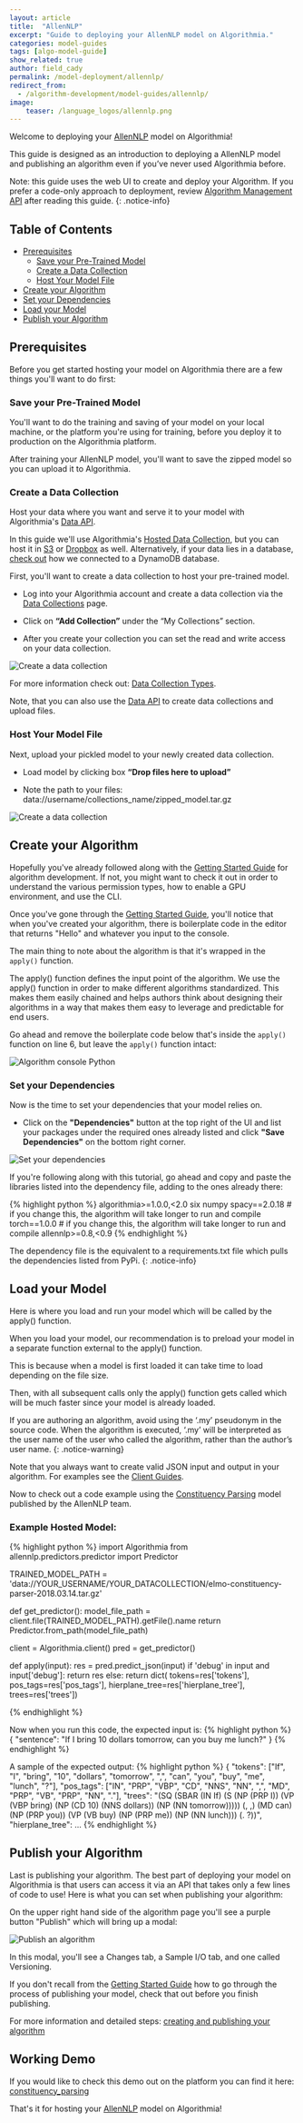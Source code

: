 ```yaml
---
layout: article
title:  "AllenNLP"
excerpt: "Guide to deploying your AllenNLP model on Algorithmia."
categories: model-guides
tags: [algo-model-guide]
show_related: true
author: field_cady
permalink: /model-deployment/allennlp/
redirect_from:
  - /algorithm-development/model-guides/allennlp/
image:
    teaser: /language_logos/allennlp.png
---
```


Welcome to deploying your <a href="https://allennlp.org/">AllenNLP</a> model on Algorithmia!

This guide is designed as an introduction to deploying a AllenNLP model and publishing an algorithm even if you’ve never used Algorithmia before.

Note: this guide uses the web UI to create and deploy your Algorithm. If you prefer a code-only approach to deployment, review [Algorithm Management API]({{site.baseurl}}/algorithm-development/algorithm-management-api) after reading this guide.
{: .notice-info}

## Table of Contents
* [Prerequisites](#prerequisites)
  * [Save your Pre-Trained Model](#save-your-pre-trained-model)
  * [Create a Data Collection](#create-a-data-collection)
  * [Host Your Model File](#host-your-model-file)
* [Create your Algorithm](#create-your-algorithm)
* [Set your Dependencies](#set-your-dependencies)
* [Load your Model](#load-your-model)
* [Publish your Algorithm](#publish-your-algorithm)

## Prerequisites
Before you get started hosting your model on Algorithmia there are a few things you'll want to do first:

### Save your Pre-Trained Model
You'll want to do the training and saving of your model on your local machine, or the platform you're using for training, before you deploy it to production on the Algorithmia platform.

After training your AllenNLP model, you'll want to save the zipped model so you can upload it to Algorithmia.

### Create a Data Collection
Host your data where you want and serve it to your model with Algorithmia's <a href="http://docs.algorithmia.com/">Data API</a>.

In this guide we'll use Algorithmia's <a href="{{site.baseurl}}/data/hosted">Hosted Data Collection</a>, but you can host it in <a href="{{site.baseurl}}/data/s3">S3</a> or <a href="{{site.baseurl}}/data/dropbox">Dropbox</a> as well. Alternatively, if your data lies in a database, [check out]({{site.baseurl}}/data/dynamodb) how we connected to a DynamoDB database.

First, you'll want to create a data collection to host your pre-trained model.

- Log into your Algorithmia account and create a data collection via the <a href="{{site.baseurl}}/data/hosted">Data Collections</a> page.

- Click on **“Add Collection”** under the “My Collections” section.

- After you create your collection you can set the read and write access on your data collection.

<img src="{{site.cdnurl}}{{site.baseurl}}/images/post_images/model_hosting/add_collection.png" alt="Create a data collection" class="screenshot img-sm">

For more information check out: <a href="{{site.baseurl}}/data/hosted">Data Collection Types</a>.

Note, that you can also use the <a href="https://docs.algorithmia.com/#data-uri">Data API</a> to create data collections and upload files.

### Host Your Model File
Next, upload your pickled model to your newly created data collection.

- Load model by clicking box **“Drop files here to upload”**

- Note the path to your files: data://username/collections_name/zipped_model.tar.gz

<img src="{{site.cdnurl}}{{site.baseurl}}/images/post_images/model_hosting/add_collections_visual.png" alt="Create a data collection" class="screenshot img-md">

## Create your Algorithm
Hopefully you've already followed along with the <a href="{{site.baseurl}}/algorithm-development/algorithm-basics/your-first-algo">Getting Started Guide</a> for algorithm development. If not, you might want to check it out in order to understand the various permission types, how to enable a GPU environment, and use the CLI.

Once you've gone through the <a href="{{site.baseurl}}/algorithm-development/algorithm-basics/your-first-algo">Getting Started Guide</a>, you'll notice that when you've created your algorithm, there is boilerplate code in the editor that returns "Hello" and whatever you input to the console.

The main thing to note about the algorithm is that it's wrapped in the `apply()` function.

The apply() function defines the input point of the algorithm. We use the apply() function in order to make different algorithms standardized. This makes them easily chained and helps authors think about designing their algorithms in a way that makes them easy to leverage and predictable for end users.

Go ahead and remove the boilerplate code below that's inside the `apply()` function on line 6, but leave the `apply()` function intact:

<img src="{{site.cdnurl}}{{site.baseurl}}/images/post_images/algo_dev_lang/algorithm_console_python.png" alt="Algorithm console Python" class="screenshot">

### Set your Dependencies
Now is the time to set your dependencies that your model relies on.

- Click on the **"Dependencies"** button at the top right of the UI and list your packages under the required ones already listed and click **"Save Dependencies"** on the bottom right corner.

<img src="{{site.cdnurl}}{{site.baseurl}}/images/post_images/model_hosting/dependencies_allennlp.png" alt="Set your dependencies" class="screenshot img-md">

If you're following along with this tutorial, go ahead and copy and paste the libraries listed into the dependency file, adding to the ones already there:

{% highlight python %}
algorithmia>=1.0.0,<2.0
six
numpy
spacy==2.0.18 # if you change this, the algorithm will take longer to run and compile
torch==1.0.0 # if you change this, the algorithm will take longer to run and compile
allennlp>=0.8,<0.9
{% endhighlight %}

The dependency file is the equivalent to a requirements.txt file which pulls the dependencies listed from PyPi.
{: .notice-info}

## Load your Model
Here is where you load and run your model which will be called by the apply() function.

When you load your model, our recommendation is to preload your model in a separate function external to the apply() function.

This is because when a model is first loaded it can take time to load depending on the file size.

Then, with all subsequent calls only the apply() function gets called which will be much faster since your model is already loaded.

If you are authoring an algorithm, avoid using the ‘.my’ pseudonym in the source code. When the algorithm is executed, ‘.my’ will be interpreted as the user name of the user who called the algorithm, rather than the author’s user name.
{: .notice-warning}

Note that you always want to create valid JSON input and output in your algorithm. For examples see the <a href="/algorithm-development/languages/python/#io-for-your-algorithms">Client Guides</a>.

Now to check out a code example using the <a href="https://allennlp.org/models">Constituency Parsing</a> model published by the AllenNLP team.

### Example Hosted Model:
{% highlight python %}
import Algorithmia
from allennlp.predictors.predictor import Predictor

TRAINED_MODEL_PATH = 'data://YOUR_USERNAME/YOUR_DATACOLLECTION/elmo-constituency-parser-2018.03.14.tar.gz'

def get_predictor():
    model_file_path = client.file(TRAINED_MODEL_PATH).getFile().name
    return Predictor.from_path(model_file_path)

client = Algorithmia.client()
pred = get_predictor()

def apply(input):
    res = pred.predict_json(input)
    if 'debug' in input and input['debug']: return res
    else: return dict(
        tokens=res['tokens'], pos_tags=res['pos_tags'],
        hierplane_tree=res['hierplane_tree'], trees=res['trees'])

{% endhighlight %}

Now when you run this code, the expected input is:
{% highlight python %}
{
  "sentence": "If I bring 10 dollars tomorrow, can you buy me lunch?"
}
{% endhighlight %}

A sample of the expected output:
{% highlight python %}
{
  "tokens": ["If", "I", "bring", "10", "dollars", "tomorrow", ",", "can", "you", "buy", "me", "lunch", "?"],
  "pos_tags": ["IN", "PRP", "VBP", "CD", "NNS", "NN", ",", "MD", "PRP", "VB", "PRP", "NN", "."],
  "trees": "(SQ (SBAR (IN If) (S (NP (PRP I)) (VP (VBP bring) (NP (CD 10) (NNS dollars)) (NP (NN tomorrow))))) (, ,) (MD can) (NP (PRP you)) (VP (VB buy) (NP (PRP me)) (NP (NN lunch))) (. ?))",
  "hierplane_tree": ...
{% endhighlight %}

## Publish your Algorithm
Last is publishing your algorithm. The best part of deploying your model on Algorithmia is that users can access it via an API that takes only a few lines of code to use! Here is what you can set when publishing your algorithm:

On the upper right hand side of the algorithm page you'll see a purple button "Publish" which will bring up a modal:

<img src="{{site.cdnurl}}{{site.baseurl}}/images/post_images/algo_dev_lang/publish_algorithm.png" alt="Publish an algorithm" class="screenshot img-sm">

In this modal, you'll see a Changes tab, a Sample I/O tab, and one called Versioning.

If you don't recall from the <a href="{{site.baseurl}}/algorithm-development/algorithm-basics/your-first-algo">Getting Started Guide</a> how to go through the process of publishing your model, check that out before you finish publishing.

For more information and detailed steps: <a href="{{site.baseurl}}/algorithm-development/your-first-algo">creating and publishing your algorithm</a>

## Working Demo
If you would like to check this demo out on the platform you can find it here: <a href="https://algorithmia.com/algorithms/allenai/constituency_parsing/source">constituency_parsing</a>

That's it for hosting your <a href="https://allennlp.org/">AllenNLP</a> model on Algorithmia!

